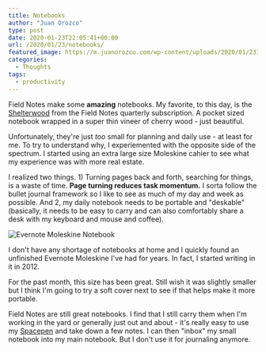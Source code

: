 ```yaml
---
title: Notebooks
author: "Juan Orozco"
type: post
date: 2020-01-23T22:05:41+00:00
url: /2020/01/23/notebooks/
featured_image: https://m.juanorozco.com/wp-content/uploads/2020/01/23174006/img_5231-1200x900.jpg
categories:
  - Thoughts
tags:
  - productivity
---
```


Field Notes make some **amazing** notebooks. My favorite, to this day, is the [Shelterwood][1] from the Field Notes quarterly subscription. A pocket sized notebook wrapped in a super thin vineer of cherry wood - just beautiful.

Unfortunately, they're just _too_ small for planning and daily use - at least for me. To try to understand why, I experiemented with the opposite side of the spectrum. I started using an extra large size Moleskine cahier to see what my experience was with more real estate.

I realized two things. 1) Turning pages back and forth, searching for things, is a waste of time. **Page turning reduces task momentum.** I sorta follow the bullet journal framework so I like to see as much of my day and week as possible. And 2, my daily notebook needs to be portable and "deskable" (basically, it needs to be easy to carry and can also comfortably share a desk with my keyboard and mouse and coffee).

<img src="https://i0.wp.com/m.juanorozco.com/wp-content/uploads/2020/01/23174006/img_5231-1024x768.jpg?resize=580%2C435&#038;ssl=1" alt="Evernote Moleskine Notebook" data-recalc-dims="1" />

I don't have any shortage of notebooks at home and I quickly found an unfinished Evernote Moleskine I've had for years. In fact, I started writing in it in 2012.

For the past month, this size has been great. Still wish it was slightly smaller but I think I'm going to try a soft cover next to see if that helps make it more portable.

Field Notes are still great notebooks. I find that I still carry them when I'm working in the yard or generally just out and about - it's really easy to use my [Spacepen][2] and take down a few notes. I can then "inbox" my small notebook into my main notebook. But I don't use it for journaling anymore.

[1]: https://fieldnotesbrand.com/products/shelterwood
[2]: https://www.spacepen.com/bullet.aspx
